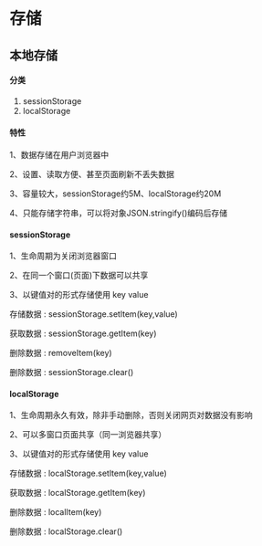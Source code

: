 # 存储

## 本地存储

#### 分类

1. sessionStorage
2. localStorage

#### 特性

1、数据存储在用户浏览器中

2、设置、读取方便、甚至页面刷新不丢失数据

3、容量较大，sessionStorage约5M、localStorage约20M

4、只能存储字符串，可以将对象JSON.stringify()编码后存储

#### sessionStorage

1、生命周期为关闭浏览器窗口

2、在同一个窗口(页面)下数据可以共享

3、以键值对的形式存储使用 key value

存储数据 : sessionStorage.setltem(key,value)

获取数据 : sessionStorage.getItem(key)

删除数据 : removeItem(key)

删除数据 : sessionStorage.clear()

#### localStorage

1、生命周期永久有效，除非手动删除，否则关闭网页对数据没有影响

2、可以多窗口页面共享（同一浏览器共享）

3、以键值对的形式存储使用 key value

存储数据 : localStorage.setltem(key,value)

获取数据 : localStorage.getItem(key)

删除数据 : localItem(key)

删除数据 : localStorage.clear()